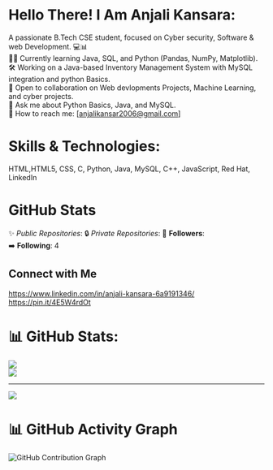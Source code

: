 # Hello There! I Am Anjali Kansara:
A passionate B.Tech CSE student, focused on Cyber security, Software & web Development. 💻📊<br/>
🧑‍💻 Currently learning Java, SQL, and Python (Pandas, NumPy, Matplotlib).<br/>
🛠️ Working on a Java-based Inventory Management System with MySQL integration and python Basics.<br/>
🤝 Open to collaboration on Web devlopments Projects, Machine Learning, and cyber projects.<br/>
💬 Ask me about Python Basics, Java, and MySQL.<br/>
📧 How to reach me: [anjalikansar2006@gmail.com]

# Skills & Technologies:
HTML,HTML5, CSS, C, Python, Java, MySQL, C++, JavaScript, Red Hat, LinkedIn

# GitHub Stats

✨ *Public Repositories*:
🔒 *Private Repositories*:
👥 **Followers**:  
➡️ **Following**: 4

## Connect with Me

https://www.linkedin.com/in/anjali-kansara-6a9191346/<br/>
https://pin.it/4E5W4rdOt

# 📊 GitHub Stats:
![](https://github-readme-streak-stats.herokuapp.com/?user=Anjali&theme=dark&hide_border=false)<br/>
![](https://github-readme-stats.vercel.app/api/top-langs/?username=Anjali&theme=dark&hide_border=false&include_all_commits=true&count_private=false&layout=compact)

---
[![](https://visitcount.itsvg.in/api?id=Anjali&icon=0&color=11)](https://visitcount.itsvg.in)

# 📊 GitHub Activity Graph

![GitHub Contribution Graph](https://github-readme-activity-graph.vercel.app/graph?username=Anjali-2106&theme=github-dark)


